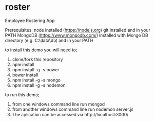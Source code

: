 # roster
Employee Rostering App

Prerequisites: 
 node installed (https://nodejs.org)
 git installed and in your PATH
 MongoDB (https://www.mongodb.com/) installed with Mongo DB directory (e.g. C:\data\db) and in your PATH

to install this demo you will need to;
 
 1. clone/fork this repository
 2. npm install
 3. npm install -g -s bower
 4. bower install
 5. npm install -g -s mongo
 6. npm install -g -s nodemon

to run this demo;

 1. from one windows command line run mongod
 2. from another windows command line run nodemon server.js 
 3. The aplication can be accessed via http://localhost:3000/